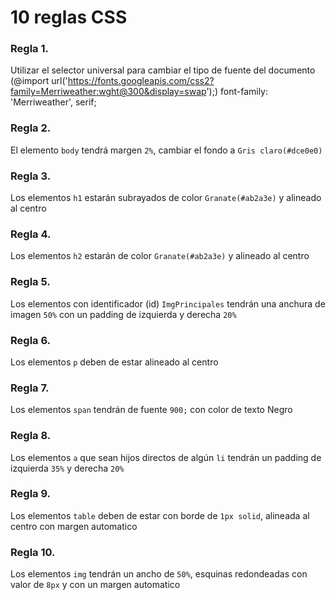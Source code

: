# 10 reglas CSS
### Regla 1. 

Utilizar el selector universal para cambiar el tipo de fuente del documento 
(@import url('https://fonts.googleapis.com/css2?family=Merriweather:wght@300&display=swap');)
font-family: 'Merriweather', serif;

### Regla 2. 
El elemento `body` tendrá margen `2%`, cambiar el fondo a `Gris claro(#dce0e0)`
    
### Regla 3. 
Los elementos `h1` estarán subrayados de color `Granate(#ab2a3e)` y alineado al centro

### Regla 4. 
Los elementos `h2` estarán de color `Granate(#ab2a3e)` y alineado al centro

### Regla 5. 
Los elementos con identificador (id) `ImgPrincipales` tendrán una anchura de imagen `50%` con un padding de izquierda y derecha `20%`
    
### Regla 6. 
Los elementos `p` deben de estar alineado al centro
    
### Regla 7. 
Los elementos `span` tendrán de fuente `900;` con color de texto Negro
    
### Regla 8. 
Los elementos `a` que sean hijos directos de algún `li` tendrán un padding de izquierda `35%` y derecha `20%`
    
### Regla 9. 
Los elementos `table` deben de estar con borde de `1px solid`, alineada al centro con margen automatico
    
### Regla 10. 
Los elementos `img` tendrán un ancho de `50%`, esquinas redondeadas con valor de `8px` y con un margen automatico
